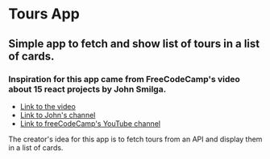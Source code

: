 # Tours App

## Simple app to fetch and show list of tours in a list of cards.

### Inspiration for this app came from FreeCodeCamp's video about 15 react projects by John Smilga.

- [Link to the video](https://www.youtube.com/watch?v=a_7Z7C_JCyo)
- [Link to John's channel](https://www.youtube.com/codingaddict)
- [Link to freeCodeCamp's YouTube channel](https://www.youtube.com/channel/UC8butISFwT-Wl7EV0hUK0BQ)

The creator's idea for this app is to fetch tours from an API and display them in a list of cards.